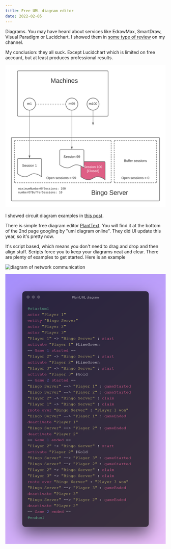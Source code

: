 ```yaml
---
title: Free UML diagram editor
date: 2022-02-05
---
```


Diagrams. You may have heard about services like EdrawMax, SmartDraw, Visual Paradigm or Lucidchart. I showed them in [some type of review](https://youtu.be/OCclRU_ILEI) on my channel.

My conclusion: they all suck. Except Lucidchart which is limited on free account, but at least produces professional results.

![example of professionally looking result](./lucidchart-diagram-example.png)

I showed circuit diagram examples in [this post](/make/free-circuit-drawing-software).

There is simple free diagram editor [PlantText](https://www.planttext.com/). You will find it at the bottom of the 2nd page googling by "uml diagram online". They did UI update this year, so it's pretty now.

It's script based, which means you don't need to drag and drop and then align stuff. Scripts force you to keep your diagrams neat and clear. There are plenty of examples to get started. Here is an example

![diagram of network communication](./planttext-diagram-examle.png)

![code to produce such diagram](./planttext-diagram-code.png)